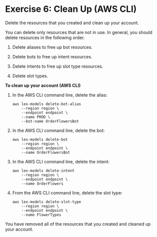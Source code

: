 # Exercise 6: Clean Up \(AWS CLI\)<a name="gs-cli-clean-up"></a>

Delete the resources that you created and clean up your account\.

You can delete only resources that are not in use\. In general, you should delete resources in the following order\.

1. Delete aliases to free up bot resources\.

1. Delete bots to free up intent resources\.

1. Delete intents to free up slot type resources\.

1. Delete slot types\.

**To clean up your account \(AWS CLI\)**

1. In the AWS CLI command line, delete the alias:

   ```
   aws lex-models delete-bot-alias 
       --region region \
       --endpoint endpoint \     
       --name PROD \
       --bot-name OrderFlowersBot
   ```

1. In the AWS CLI command line, delete the bot:

   ```
   aws lex-models delete-bot 
       --region region \
       --endpoint endpoint \     
       --name OrderFlowersBot
   ```

1. In the AWS CLI command line, delete the intent:

   ```
   aws lex-models delete-intent 
       --region region \
       --endpoint endpoint \     
       --name OrderFlowers
   ```

1. From the AWS CLI command line, delete the slot type:

   ```
   aws lex-models delete-slot-type 
       --region region \
       --endpoint endpoint \     
       --name FlowerTypes
   ```

You have removed all of the resources that you created and cleaned up your account\.